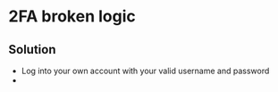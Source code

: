 # 2FA broken logic

## Solution
* Log into your own account with your valid username and password
* 
